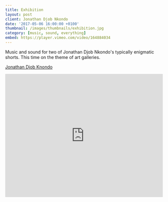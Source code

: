 ```yaml
---
title: Exhibition
layout: post
client: Jonathan Djob Nkondo
date: '2017-05-06 16:00:00 +0100'
thumbnail: /images/thumbnails/exhibition.jpg
category: [music, sound, everything]
embed: https://player.vimeo.com/video/164884034
---
```


Music and sound for two of Jonathan Djob Nkondo's typically enigmatic shorts. This time on the theme of art galleries.

[Jonathan Djob Knondo](https://vimeo.com/jonathandjobnkondo)

<iframe id="bc" src="https://player.vimeo.com/video/164884184?portrait=0" width="100%" height="394" frameborder="0" webkitallowfullscreen mozallowfullscreen allowfullscreen></iframe>
